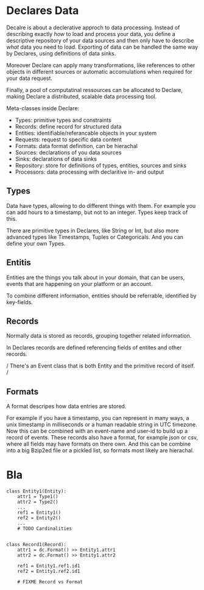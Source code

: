 Declares Data
===


Decalre is about a declerative approch to data processing. Instead of
describing exactly *how* to load and process your data, you define a
descriptive repository of your data sources and then only have to describe
*what* data you need to load. Exporting of data can be handled the same way by
Declares, using definitions of data sinks.

Moreover Declare can apply many transformations, like references to other
objects in different sources or automatic accomulations when required for
your data request.

Finally, a pool of computatinal ressources can be allocated to Declare, making
Declare a distributed, scalable data processing tool.

Meta-classes inside Declare:

 * Types:       primitive types and constraints
 * Records:     define record for structured data
 * Entities:    identifiable/referancable objects in your system
 * Requests:    request to specific data content
 * Formats:     data format definition, can be hierachal
 * Sources:     declarations of you data sources
 * Sinks:       declarations of data sinks
 * Repository:  store for definitions of types, entities, sources and sinks
 * Processors:  data processing with declaritive in- and output


Types
---

Data have types, allowing to do different things with them. For example you can
add hours to a timestamp, but not to an integer. Types keep track of this.

There are primitive types in Declares, like String or Int, but also more
advanced types like Timestamps, Tuples or Categoricals. And you can define your
own Types.


Entitis
---

Entities are the things you talk about in your domain, that can be users,
events that are happening on your platform or an account.

To combine different information, entities should be referrable, identified
by key-fields.


Records
---

Normally data is stored as records, grouping together related information.

In Declares records are defined referencing fields of entites and other
records.

/ There's an Event class that is both Entity and the primitive record of itself. /

Formats
---

A format descripes how data entries are stored.

For example if you have a timestamp, you can represent in many ways, a unix
timestamp in milliseconds or a human readable string in UTC timezone. Now this
can be combined with an event-name and user-id to build up a record of events.
These records also have a format, for example json or csv, where all fields may
have formats on there own. And this can be combine into a big Bzip2ed file or a
pickled list, so formats most likely are hierachal.


Bla
===

```
class Entity1(Entity):
    attr1 = Type1()
    attr2 = Type2()
    ...
    ref1 = Entity1()
    ref2 = Entity2()
    ...
    # TODO Cardinalities


class Record1(Record):
    attr1 = dc.Format() >> Entity1.attr1
    attr2 = dc.Format() >> Entity1.attr2

    ref1 = Entity1.ref1.id1
    ref2 = Entity1.ref2.id1

    # FIXME Record vs Format
```

